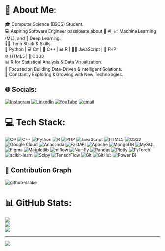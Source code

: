 # 💫 About Me:
🎓 Computer Science (BSCS) Student.<br>💻 Aspiring Software Engineer passionate about 🤖 AI, 📈 Machine Learning (ML), and 🧠 Deep Learning.<br>🧑‍💻 Tech Stack & Skills:<br>🐍 Python | 💻 C# | 🔷 C++ | 📊 R | 🧑‍💻 JavaScript | 🐘 PHP<br>🌐 HTML5 | 🎨 CSS3<br>📊 R for Statistical Analysis & Data Visualization.<br>🚀 Focused on Building Data-Driven & Intelligent Solutions.<br>🌱 Constantly Exploring & Growing with New Technologies.

## 🌐 Socials:
[![Instagram](https://img.shields.io/badge/Instagram-%23E4405F.svg?logo=Instagram&logoColor=white)](https://instagram.com/https://www.instagram.com/toqeer_yasir?igsh=c3FqcXhmdnQxcTk1) [![LinkedIn](https://img.shields.io/badge/LinkedIn-%230077B5.svg?logo=linkedin&logoColor=white)](https://linkedin.com/in/https://www.linkedin.com/in/toqeer-yasir-7b6b56330?trk=contact-info) [![YouTube](https://img.shields.io/badge/YouTube-%23FF0000.svg?logo=YouTube&logoColor=white)](https://youtube.com/@https://youtube.com/@-innocent-44?si=zUksJXPH0nR4Ik7e) [![email](https://img.shields.io/badge/Email-D14836?logo=gmail&logoColor=white)](mailto:miantoqeeryasir0@gmail.com) 

# 💻 Tech Stack:
![C#](https://img.shields.io/badge/c%23-%23239120.svg?style=for-the-badge&logo=csharp&logoColor=white) ![C++](https://img.shields.io/badge/c++-%2300599C.svg?style=for-the-badge&logo=c%2B%2B&logoColor=white) ![Python](https://img.shields.io/badge/python-3670A0?style=for-the-badge&logo=python&logoColor=ffdd54) ![R](https://img.shields.io/badge/r-%23276DC3.svg?style=for-the-badge&logo=r&logoColor=white) ![PHP](https://img.shields.io/badge/php-%23777BB4.svg?style=for-the-badge&logo=php&logoColor=white) ![JavaScript](https://img.shields.io/badge/javascript-%23323330.svg?style=for-the-badge&logo=javascript&logoColor=%23F7DF1E) ![HTML5](https://img.shields.io/badge/html5-%23E34F26.svg?style=for-the-badge&logo=html5&logoColor=white) ![CSS3](https://img.shields.io/badge/css3-%231572B6.svg?style=for-the-badge&logo=css3&logoColor=white) ![Google Cloud](https://img.shields.io/badge/GoogleCloud-%234285F4.svg?style=for-the-badge&logo=google-cloud&logoColor=white) ![Anaconda](https://img.shields.io/badge/Anaconda-%2344A833.svg?style=for-the-badge&logo=anaconda&logoColor=white) ![FastAPI](https://img.shields.io/badge/FastAPI-005571?style=for-the-badge&logo=fastapi) ![Apache](https://img.shields.io/badge/apache-%23D42029.svg?style=for-the-badge&logo=apache&logoColor=white) ![MongoDB](https://img.shields.io/badge/MongoDB-%234ea94b.svg?style=for-the-badge&logo=mongodb&logoColor=white) ![MySQL](https://img.shields.io/badge/mysql-4479A1.svg?style=for-the-badge&logo=mysql&logoColor=white) ![Figma](https://img.shields.io/badge/figma-%23F24E1E.svg?style=for-the-badge&logo=figma&logoColor=white) ![Matplotlib](https://img.shields.io/badge/Matplotlib-%23ffffff.svg?style=for-the-badge&logo=Matplotlib&logoColor=black) ![mlflow](https://img.shields.io/badge/mlflow-%23d9ead3.svg?style=for-the-badge&logo=numpy&logoColor=blue) ![NumPy](https://img.shields.io/badge/numpy-%23013243.svg?style=for-the-badge&logo=numpy&logoColor=white) ![Pandas](https://img.shields.io/badge/pandas-%23150458.svg?style=for-the-badge&logo=pandas&logoColor=white) ![Plotly](https://img.shields.io/badge/Plotly-%233F4F75.svg?style=for-the-badge&logo=plotly&logoColor=white) ![PyTorch](https://img.shields.io/badge/PyTorch-%23EE4C2C.svg?style=for-the-badge&logo=PyTorch&logoColor=white) ![scikit-learn](https://img.shields.io/badge/scikit--learn-%23F7931E.svg?style=for-the-badge&logo=scikit-learn&logoColor=white) ![Scipy](https://img.shields.io/badge/SciPy-%230C55A5.svg?style=for-the-badge&logo=scipy&logoColor=%white) ![TensorFlow](https://img.shields.io/badge/TensorFlow-%23FF6F00.svg?style=for-the-badge&logo=TensorFlow&logoColor=white) ![Git](https://img.shields.io/badge/git-%23F05033.svg?style=for-the-badge&logo=git&logoColor=white) ![GitHub](https://img.shields.io/badge/github-%23121011.svg?style=for-the-badge&logo=github&logoColor=white) ![Power Bi](https://img.shields.io/badge/power_bi-F2C811?style=for-the-badge&logo=powerbi&logoColor=black)

## 🐍 Contribution Graph
<img alt="github-snake" src="https://raw.githubusercontent.com/toqeeryasir/toqeeryasir/output/github-snake-dark.svg" />



# 📊 GitHub Stats:
![](https://github-readme-stats.vercel.app/api?username=toqeeryasir&theme=dark&hide_border=false&include_all_commits=true&count_private=false)<br/>
![](https://github-readme-streak-stats.herokuapp.com/?user=toqeeryasir&theme=dark&hide_border=false)<br/>
![](https://github-readme-stats.vercel.app/api/top-langs/?username=toqeeryasir&theme=dark&hide_border=false&include_all_commits=true&count_private=false&layout=compact)

---
[![](https://visitcount.itsvg.in/api?id=toqeeryasir&icon=0&color=0)](https://visitcount.itsvg.in)

<!-- Proudly created with GPRM ( https://gprm.itsvg.in ) -->
